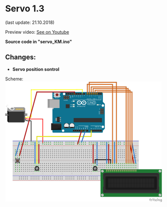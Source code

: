 # Servo 1.3

(last update: 21.10.2018)

Preview video: [See on Youtube](https://www.youtube.com/watch?v=2atf3WDNdzY)

<b>Source code in "servo_KM.ino"</b>

## Changes:

* <b>Servo position sontrol</b> 

Scheme:
![Scheme error](https://github.com/Kacper1263/arduino/blob/master/servo/servo_1.3/servo_KM_bb.png)

